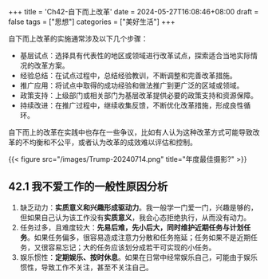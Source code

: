 +++
title = 'Ch42-自下而上改革'
date = 2024-05-27T16:08:46+08:00
draft = false
tags = ["思想"]
categories = ["美好生活"]
+++

自下而上改革的实施通常涉及以下几个步骤：

* 基层试点：选择具有代表性的地区或领域进行改革试点，探索适合当地实际情况的改革方案。
* 经验总结：在试点过程中，总结经验教训，不断调整和完善改革措施。
* 推广应用：将试点中取得的成功经验和做法推广到更广泛的区域或领域。
* 政策支持：上级部门或相关部门为基层改革提供必要的政策支持和资源保障。
* 持续改进：在推广过程中，继续收集反馈，不断优化改革措施，形成良性循环。

自下而上的改革在实践中也存在一些争议，比如有人认为这种改革方式可能导致改革的不均衡和不公平，或者认为改革的成效难以评估和控制。

{{< figure src="/images/Trump-20240714.png" title="年度最佳摄影?" >}}

## 42.1 我不爱工作的一般性原因分析

1. 缺乏动力：**实质意义和兴趣形成驱动力**。我一般学一门爱一门，兴趣是够的，但如果自己认为该工作没有**实质意义**，我会心态拒绝执行，从而没有动力。
2. 任务过多，且难度较大：**先易后难，先小后大，同时维护近期任务与计划任务**。如果任务偏多，很容易造成注意力分散和任务拖延；任务如果不是近期任务，又很容易忘记；大的任务应该划分成若干可实现的小任务。
3. 娱乐惯性：**定期娱乐、按时休息**。如果在日常中经常娱乐自己，可能由于娱乐惯性，导致工作不关注，甚至不关注自己。
